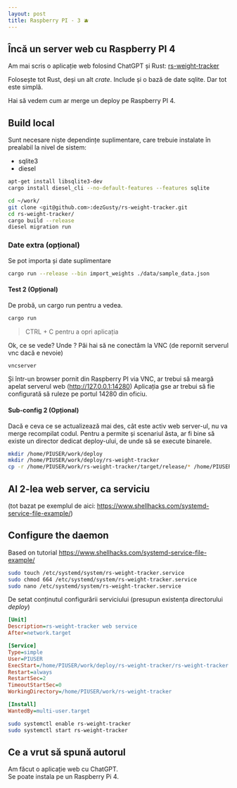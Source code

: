 ```yaml
---
layout: post
title: Raspberry PI - 3 🫐
---
```


## Încă un server web cu Raspberry PI 4

Am mai scris o aplicație web folosind ChatGPT și Rust: [rs-weight-tracker](https://github.com/dezGusty/rs-weight-tracker)

Folosește tot Rust, deși un alt *crate*.
Include și o bază de date sqlite. Dar tot este simplă.

Hai să vedem cum ar merge un deploy pe Raspberry PI 4.

## Build local

Sunt necesare niște dependințe suplimentare, care trebuie instalate în prealabil la nivel de sistem:

- sqlite3
- diesel

```sh
apt-get install libsqlite3-dev
cargo install diesel_cli --no-default-features --features sqlite
```

```sh
cd ~/work/
git clone <git@github.com>:dezGusty/rs-weight-tracker.git
cd rs-weight-tracker/
cargo build --release
diesel migration run
```

### Date extra (opțional)

Se pot importa și date suplimentare

```sh
cargo run --release --bin import_weights ./data/sample_data.json
```

#### Test 2 (Opțional)

De probă, un cargo run pentru a vedea.

```sh
cargo run
```

> CTRL + C pentru a opri aplicația

Ok, ce se vede? Unde ?
Păi hai să ne conectăm la VNC (de repornit serverul vnc dacă e nevoie)

```sh
vncserver
```

Și într-un browser pornit din Raspberry PI via VNC, ar trebui să meargă apelat serverul web (<http://127.0.0.1:14280>)
Aplicația gse ar trebui să fie configurată să ruleze pe portul 14280 din oficiu.

#### Sub-config 2 (Opțional)

Dacă e ceva ce se actualizează mai des, cât este activ web server-ul, nu va merge recompilat codul.
Pentru a permite și scenariul ăsta, ar fi bine să existe un director dedicat deploy-ului, de unde să se execute binarele.

```sh
mkdir /home/PIUSER/work/deploy
mkdir /home/PIUSER/work/deploy/rs-weight-tracker
cp -r /home/PIUSER/work/rs-weight-tracker/target/release/* /home/PIUSER/work/deploy/rs-weight-tracker/
```

## Al 2-lea web server, ca serviciu

(tot bazat pe exemplul de aici: <https://www.shellhacks.com/systemd-service-file-example/>)

## Configure the daemon

Based on tutorial <https://www.shellhacks.com/systemd-service-file-example/>

```sh
sudo touch /etc/systemd/system/rs-weight-tracker.service
sudo chmod 664 /etc/systemd/system/rs-weight-tracker.service
sudo nano /etc/systemd/system/rs-weight-tracker.service
```

De setat conținutul configurării serviciului (presupun existența directorului *deploy*)

```ini
[Unit]
Description=rs-weight-tracker web service
After=network.target

[Service]
Type=simple
User=PIUSER
ExecStart=/home/PIUSER/work/deploy/rs-weight-tracker/rs-weight-tracker
Restart=always
RestartSec=2
TimeoutStartSec=0
WorkingDirectory=/home/PIUSER/work/rs-weight-tracker

[Install]
WantedBy=multi-user.target
```

```sh
sudo systemctl enable rs-weight-tracker
sudo systemctl start rs-weight-tracker
```

## Ce a vrut să spună autorul

Am făcut o aplicație web cu ChatGPT.  
Se poate instala pe un Raspberry Pi 4.
